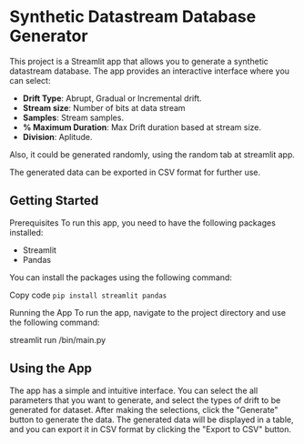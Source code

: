 # Synthetic Datastream Database Generator
This project is a Streamlit app that allows you to generate a synthetic datastream database. The app provides an interactive interface where you can select:

- **Drift Type**: Abrupt, Gradual or Incremental drift.
- **Stream size**: Number of bits at data stream
- **Samples**: Stream samples.
- **% Maximum Duration**: Max Drift duration based at stream size.
- **Division**: Aplitude. 

Also, it could be generated randomly, using the random tab at streamlit app.

The generated data can be exported in CSV format for further use.

## Getting Started
Prerequisites
To run this app, you need to have the following packages installed:

- Streamlit
- Pandas

You can install the packages using the following command:

Copy code
``pip install streamlit pandas``


Running the App
To run the app, navigate to the project directory and use the following command:

streamlit run /bin/main.py

## Using the App
The app has a simple and intuitive interface. You can select the all parameters that you want to generate, and select the types of drift to be generated for dataset. After making the selections, click the "Generate" button to generate the data. The generated data will be displayed in a table, and you can export it in CSV format by clicking the "Export to CSV" button.
